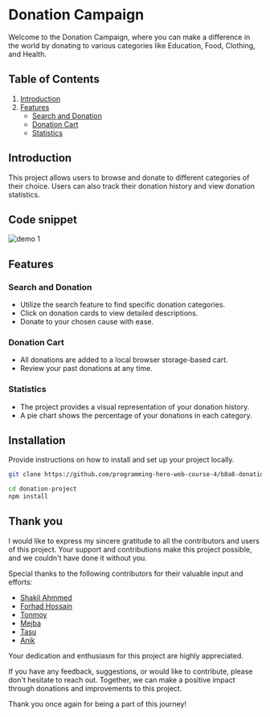 # Donation Campaign

Welcome to the Donation Campaign, where you can make a difference in the world by donating to various categories like Education, Food, Clothing, and Health.

## Table of Contents

1. [Introduction](#introduction)
2. [Features](#features)
   - [Search and Donation](#search-and-donation)
   - [Donation Cart](#donation-cart)
   - [Statistics](#statistics)

## Introduction

This project allows users to browse and donate to different categories of their choice. Users can also track their donation history and view donation statistics.

## Code snippet

![demo 1](https://i.ibb.co/dcZQJrf/screely-1695670015690.png)

## Features

### Search and Donation

- Utilize the search feature to find specific donation categories.
- Click on donation cards to view detailed descriptions.
- Donate to your chosen cause with ease.

### Donation Cart

- All donations are added to a local browser storage-based cart.
- Review your past donations at any time.

### Statistics

- The project provides a visual representation of your donation history.
- A pie chart shows the percentage of your donations in each category.

## Installation

Provide instructions on how to install and set up your project locally.

```bash
git clone https://github.com/programming-hero-web-course-4/b8a8-donation-campaign-Shakil-Ahmmed8882.git

cd donation-project
npm install

```

## Thank you

I would like to express my sincere gratitude to all the contributors and users of this project. Your support and contributions make this project possible, and we couldn't have done it without you.

Special thanks to the following contributors for their valuable input and efforts:

- [Shakil Ahmmed](#shaki-ahmmed)
- [Forhad Hossain](#Forhad)
- [Tonmoy](#Tonmoy)
- [Mejba](#Mejba)
- [Tasu](#Tasu)
- [Anik](#Anik)

Your dedication and enthusiasm for this project are highly appreciated.

If you have any feedback, suggestions, or would like to contribute, please don't hesitate to reach out. Together, we can make a positive impact through donations and improvements to this project.

Thank you once again for being a part of this journey!
